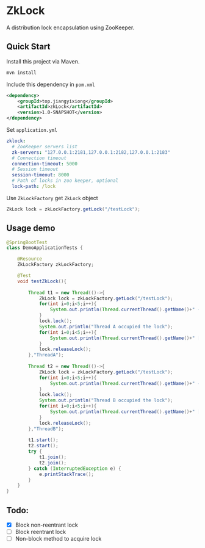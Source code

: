 # ZkLock
A distribution lock encapsulation using ZooKeeper.

## Quick Start

Install this project via Maven.

```bash
mvn install
```

Include this dependency in `pom.xml`

```xml
<dependency>
    <groupId>top.jiangyixiong</groupId>
    <artifactId>zkLock</artifactId>
    <version>1.0-SNAPSHOT</version>
</dependency>
```

Set `application.yml`

```yml
zklock:
  # ZooKeeper servers list
  zk-servers: "127.0.0.1:2181,127.0.0.1:2182,127.0.0.1:2183"
  # Connection timeout
  connection-timeout: 5000
  # Session timeout
  session-timeout: 8000
  # Path of locks in zoo keeper, optional
  lock-path: /lock
```

Use `ZkLockFactory` get `ZkLock` object

```java
ZkLock lock = zkLockFactory.getLock("/testLock");
```

## Usage demo

```java
@SpringBootTest
class DemoApplicationTests {

    @Resource
    ZkLockFactory zkLockFactory;

    @Test
    void testZkLock(){
        
        Thread t1 = new Thread(()->{
            ZkLock lock = zkLockFactory.getLock("/testLock");
            for(int i=0;i<5;i++){
                System.out.println(Thread.currentThread().getName()+" -> "+i);
            }
            lock.lock();
            System.out.println("Thread A occupied the lock");
            for(int i=0;i<5;i++){
                System.out.println(Thread.currentThread().getName()+" [Locked]-> "+i);
            }
            lock.releaseLock();
        },"ThreadA");
        
        Thread t2 = new Thread(()->{
            ZkLock lock = zkLockFactory.getLock("/testLock");
            for(int i=0;i<5;i++){
                System.out.println(Thread.currentThread().getName()+" -> "+i);
            }
            lock.lock();
            System.out.println("Thread B occupied the lock");
            for(int i=0;i<5;i++){
                System.out.println(Thread.currentThread().getName()+" [Locked]-> "+i);
            }
            lock.releaseLock();
        },"ThreadB");
        
        t1.start();
        t2.start();
        try {
            t1.join();
            t2.join();
        } catch (InterruptedException e) {
            e.printStackTrace();
        }
    }
}
```

## Todo:

- [x] Block non-reentrant lock
- [ ] Block reentrant lock
- [ ] Non-block method to acquire lock
